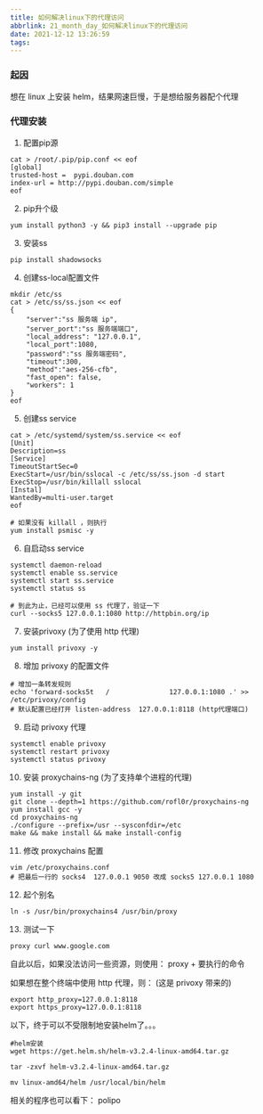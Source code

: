 ```yaml
---
title: 如何解决linux下的代理访问
abbrlink: 21_month_day_如何解决linux下的代理访问
date: 2021-12-12 13:26:59
tags:
---
```


### 起因
想在 linux 上安装 helm，结果网速巨慢，于是想给服务器配个代理

### 代理安装
1. 配置pip源
```shell
cat > /root/.pip/pip.conf << eof
[global]
trusted-host =  pypi.douban.com
index-url = http://pypi.douban.com/simple
eof
```

2. pip升个级
```shell
yum install python3 -y && pip3 install --upgrade pip
```

3. 安装ss
```shell
pip install shadowsocks
```

4. 创建ss-local配置文件
```shell
mkdir /etc/ss
cat > /etc/ss/ss.json << eof
{
    "server":"ss 服务端 ip",
    "server_port":"ss 服务端端口",
    "local_address": "127.0.0.1",
    "local_port":1080,
    "password":"ss 服务端密码",
    "timeout":300,
    "method":"aes-256-cfb",
    "fast_open": false,
    "workers": 1
}
eof
```

5. 创建ss service
```shell
cat > /etc/systemd/system/ss.service << eof
[Unit]
Description=ss
[Service]
TimeoutStartSec=0
ExecStart=/usr/bin/sslocal -c /etc/ss/ss.json -d start
ExecStop=/usr/bin/killall sslocal
[Instal]
WantedBy=multi-user.target
eof

# 如果没有 killall ，则执行
yum install psmisc -y
```

6. 自启动ss service
```shell
systemctl daemon-reload
systemctl enable ss.service
systemctl start ss.service
systemctl status ss

# 到此为止，已经可以使用 ss 代理了，验证一下
curl --socks5 127.0.0.1:1080 http://httpbin.org/ip
```

7. 安装privoxy (为了使用 http 代理)
```shell
yum install privoxy -y
```

8. 增加 privoxy 的配置文件
```shell
# 增加一条转发规则
echo 'forward-socks5t   /               127.0.0.1:1080 .' >> /etc/privoxy/config
# 默认配置已经打开 listen-address  127.0.0.1:8118 (http代理端口)
```

9. 启动 privoxy 代理
```shell
systemctl enable privoxy
systemctl restart privoxy
systemctl status privoxy
```

10. 安装 proxychains-ng (为了支持单个进程的代理)
```shell
yum install -y git
git clone --depth=1 https://github.com/rofl0r/proxychains-ng
yum install gcc -y
cd proxychains-ng
./configure --prefix=/usr --sysconfdir=/etc
make && make install && make install-config
```

11. 修改 proxychains 配置
```shell
vim /etc/proxychains.conf
# 把最后一行的 socks4  127.0.0.1 9050 改成 socks5 127.0.0.1 1080
```

12. 起个别名
```shell
ln -s /usr/bin/proxychains4 /usr/bin/proxy
```

13. 测试一下
```shell
proxy curl www.google.com
```

自此以后，如果没法访问一些资源，则使用：
proxy + 要执行的命令

如果想在整个终端中使用 http 代理，则： (这是 privoxy 带来的)
```shell
export http_proxy=127.0.0.1:8118
export https_proxy=127.0.0.1:8118
```

以下，终于可以不受限制地安装helm了。。。
```shell
#helm安装
wget https://get.helm.sh/helm-v3.2.4-linux-amd64.tar.gz 

tar -zxvf helm-v3.2.4-linux-amd64.tar.gz

mv linux-amd64/helm /usr/local/bin/helm
```

相关的程序也可以看下： polipo